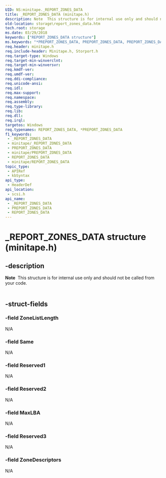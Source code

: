 ```yaml
---
UID: NS:minitape._REPORT_ZONES_DATA
title: _REPORT_ZONES_DATA (minitape.h)
description: Note  This structure is for internal use only and should not be called from your code. .
old-location: storage\report_zones_data.htm
tech.root: storage
ms.date: 03/29/2018
keywords: ["REPORT_ZONES_DATA structure"]
ms.keywords: "*PREPORT_ZONES_DATA, PREPORT_ZONES_DATA, PREPORT_ZONES_DATA structure pointer [Storage Devices], REPORT_ZONES_DATA, REPORT_ZONES_DATA structure [Storage Devices], _REPORT_ZONES_DATA, scsi/PREPORT_ZONES_DATA, scsi/REPORT_ZONES_DATA, storage.report_zones_data"
req.header: minitape.h
req.include-header: Minitape.h, Storport.h
req.target-type: Windows
req.target-min-winverclnt: 
req.target-min-winversvr: 
req.kmdf-ver: 
req.umdf-ver: 
req.ddi-compliance: 
req.unicode-ansi: 
req.idl: 
req.max-support: 
req.namespace: 
req.assembly: 
req.type-library: 
req.lib: 
req.dll: 
req.irql: 
targetos: Windows
req.typenames: REPORT_ZONES_DATA, *PREPORT_ZONES_DATA
f1_keywords:
 - _REPORT_ZONES_DATA
 - minitape/_REPORT_ZONES_DATA
 - PREPORT_ZONES_DATA
 - minitape/PREPORT_ZONES_DATA
 - REPORT_ZONES_DATA
 - minitape/REPORT_ZONES_DATA
topic_type:
 - APIRef
 - kbSyntax
api_type:
 - HeaderDef
api_location:
 - scsi.h
api_name:
 - _REPORT_ZONES_DATA
 - PREPORT_ZONES_DATA
 - REPORT_ZONES_DATA
---
```


# _REPORT_ZONES_DATA structure (minitape.h)


## -description

<div class="alert"><b>Note</b>  This  structure is for internal use only and should not be called from your code.</div>
<div> </div>

## -struct-fields

### -field ZoneListLength

N/A

### -field Same

N/A

### -field Reserved1

N/A

### -field Reserved2

N/A

### -field MaxLBA

N/A

### -field Reserved3

N/A

### -field ZoneDescriptors

N/A

